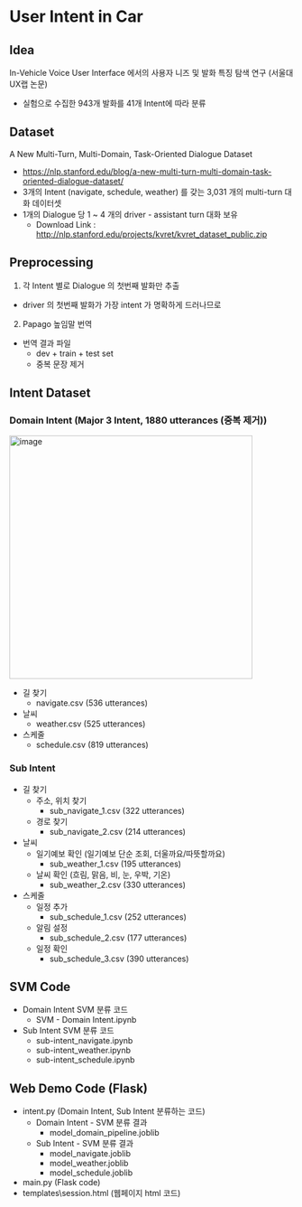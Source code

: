 # User Intent in Car
## Idea
In-Vehicle Voice User Interface 에서의 사용자 니즈 및 발화 특징 탐색 연구 (서울대 UX랩 논문)   
- 실험으로 수집한 943개 발화를 41개 Intent에 따라 분류   
## Dataset
A New Multi-Turn, Multi-Domain, Task-Oriented Dialogue Dataset   
- https://nlp.stanford.edu/blog/a-new-multi-turn-multi-domain-task-oriented-dialogue-dataset/   
- 3개의 Intent (navigate, schedule, weather) 를 갖는 3,031 개의 multi-turn 대화 데이터셋   
- 1개의 Dialogue 당 1 ~ 4 개의 driver - assistant turn 대화 보유   
   - Download Link : http://nlp.stanford.edu/projects/kvret/kvret_dataset_public.zip

## Preprocessing
1. 각 Intent 별로 Dialogue 의 첫번째 발화만 추출
- driver 의 첫번째 발화가 가장 intent 가 명확하게 드러나므로
2. Papago 높임말 번역
- 번역 결과 파일
   - dev + train + test set
   - 중복 문장 제거
   
## Intent Dataset
### Domain Intent (Major 3 Intent, 1880 utterances (중복 제거))
<img width="431" alt="image" src="https://user-images.githubusercontent.com/53294075/220805570-87e3a526-7890-438f-b1ac-356bfce87a72.png">

- 길 찾기
   - navigate.csv  (536 utterances)
- 날씨
   - weather.csv (525 utterances)
- 스케줄
   - schedule.csv (819 utterances)

### Sub Intent
- 길 찾기
   - 주소, 위치 찾기
      - sub_navigate_1.csv (322 utterances)
   - 경로 찾기
      - sub_navigate_2.csv (214 utterances)
- 날씨
   - 일기예보 확인 (일기예보 단순 조회, 더울까요/따뜻할까요)
      - sub_weather_1.csv (195 utterances)
   - 날씨 확인 (흐림, 맑음, 비, 눈, 우박, 기온)
      - sub_weather_2.csv (330 utterances)
- 스케줄
   - 일정 추가
      - sub_schedule_1.csv (252 utterances)
   - 알림 설정
      - sub_schedule_2.csv (177 utterances)
   - 일정 확인
      - sub_schedule_3.csv (390 utterances)
      
## SVM Code
- Domain Intent SVM 분류 코드
   - SVM - Domain Intent.ipynb
- Sub Intent SVM 분류 코드
   - sub-intent_navigate.ipynb
   - sub-intent_weather.ipynb
   - sub-intent_schedule.ipynb

## Web Demo Code (Flask)
- intent.py (Domain Intent, Sub Intent 분류하는 코드)
   - Domain Intent - SVM 분류 결과
      - model_domain_pipeline.joblib
   - Sub Intent - SVM 분류 결과
      - model_navigate.joblib
      - model_weather.joblib
      - model_schedule.joblib
- main.py (Flask code)
- templates\session.html (웹페이지 html 코드)
